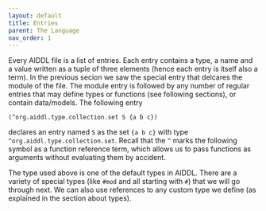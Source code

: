 ```yaml
---
layout: default
title: Entries
parent: The Language
nav_order: 1
---
```


Every AIDDL file is a list of entries.  Each entry contains a type, a name and a
value written as a tuple of three elements (hence each entry is itself also a
term).  In the previous secion we saw the special entry that delcares the module
of the file. The module entry is followed by any number of regular entries that
may define types or functions (see following sections), or contain
data/models. The following entry


    (^org.aiddl.type.collection.set S {a b c})
    
 declares an entry named `S` as the set `{a b c}` with type
 `^org.aiddl.type.collection.set`. Recall that the `^` marks the following
 symbol as a function reference term, which allows us to pass functions as
 arguments without evaluating them by accident.
 
 The type used above is one of the default types in AIDDL.  There are a variety
 of special types (like `#mod` and all starting with `#`) that we will go
 through next. We can also use references to any custom type we define (as
 explained in the section about types).

